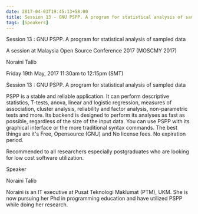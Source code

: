 ```yaml
---
date: 2017-04-03T19:45:13+58:00
title: Session 13 - GNU PSPP. A program for statistical analysis of sampled data
tags: [Speakers]
---
```


Session 13 : GNU PSPP. A program for statistical analysis of sampled data

A session at Malaysia Open Source Conference 2017 (MOSCMY 2017)

Noraini Talib

Friday 19th May, 2017 11:30am to 12:15pm (SMT)

Session 13 : GNU PSPP. A program for statistical analysis of sampled data

PSPP is a stable and reliable application. It can perform descriptive statistics, T-tests, anova, linear and logistic regression, measures of association, cluster analysis, reliability and factor analysis, non-parametric tests and more. Its backend is designed to perform its analyses as fast as possible, regardless of the size of the input data. You can use PSPP with its graphical interface or the more traditional syntax commands. The best things are it's Free, Opensource (GNU) and No license fees. No expiration period.

Recommended to all researchers especially postgraduates who are looking for low cost software utilization.

Speaker

Noraini Talib

Noraini is an IT executive at Pusat Teknologi Maklumat (PTM), UKM. She is now pursuing her Phd in programming education and have utilized PSPP while doing her research.